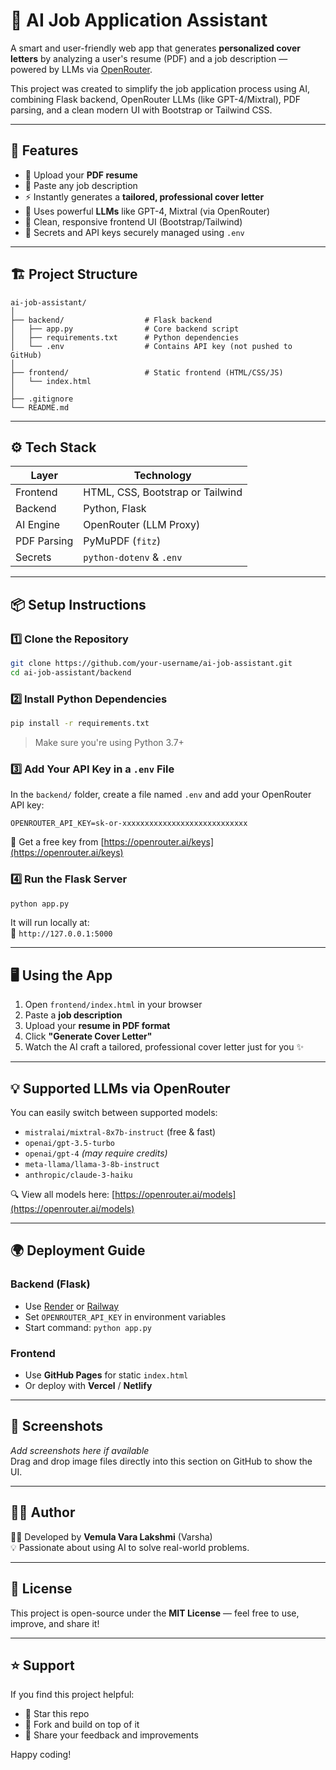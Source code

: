 # 🧠 AI Job Application Assistant

A smart and user-friendly web app that generates **personalized cover letters** by analyzing a user's resume (PDF) and a job description — powered by LLMs via [OpenRouter](https://openrouter.ai/).

This project was created to simplify the job application process using AI, combining Flask backend, OpenRouter LLMs (like GPT-4/Mixtral), PDF parsing, and a clean modern UI with Bootstrap or Tailwind CSS.

---

## 🚀 Features

- 📄 Upload your **PDF resume**
- 🧾 Paste any job description
- ⚡ Instantly generates a **tailored, professional cover letter**
- 🧠 Uses powerful **LLMs** like GPT-4, Mixtral (via OpenRouter)
- 🎨 Clean, responsive frontend UI (Bootstrap/Tailwind)
- 🔐 Secrets and API keys securely managed using `.env`

---

## 🏗️ Project Structure

```
ai-job-assistant/
│
├── backend/                  # Flask backend
│   ├── app.py                # Core backend script
│   ├── requirements.txt      # Python dependencies
│   └── .env                  # Contains API key (not pushed to GitHub)
│
├── frontend/                 # Static frontend (HTML/CSS/JS)
│   └── index.html
│
├── .gitignore
└── README.md
```

---

## ⚙️ Tech Stack

| Layer       | Technology                |
|-------------|---------------------------|
| Frontend    | HTML, CSS, Bootstrap or Tailwind |
| Backend     | Python, Flask             |
| AI Engine   | OpenRouter (LLM Proxy)    |
| PDF Parsing | PyMuPDF (`fitz`)          |
| Secrets     | `python-dotenv` & `.env`  |

---

## 📦 Setup Instructions

### 1️⃣ Clone the Repository

```bash
git clone https://github.com/your-username/ai-job-assistant.git
cd ai-job-assistant/backend
```

### 2️⃣ Install Python Dependencies

```bash
pip install -r requirements.txt
```

> Make sure you're using Python 3.7+

### 3️⃣ Add Your API Key in a `.env` File

In the `backend/` folder, create a file named `.env` and add your OpenRouter API key:

```
OPENROUTER_API_KEY=sk-or-xxxxxxxxxxxxxxxxxxxxxxxxxxxx
```

🔗 Get a free key from [https://openrouter.ai/keys](https://openrouter.ai/keys)

### 4️⃣ Run the Flask Server

```bash
python app.py
```

It will run locally at:  
📡 `http://127.0.0.1:5000`

---

## 🖥️ Using the App

1. Open `frontend/index.html` in your browser
2. Paste a **job description**
3. Upload your **resume in PDF format**
4. Click **"Generate Cover Letter"**
5. Watch the AI craft a tailored, professional cover letter just for you ✨

---

## 💡 Supported LLMs via OpenRouter

You can easily switch between supported models:

- `mistralai/mixtral-8x7b-instruct` (free & fast)
- `openai/gpt-3.5-turbo`
- `openai/gpt-4` *(may require credits)*
- `meta-llama/llama-3-8b-instruct`
- `anthropic/claude-3-haiku`

🔍 View all models here: [https://openrouter.ai/models](https://openrouter.ai/models)

---

## 🌍 Deployment Guide

### Backend (Flask)
- Use [Render](https://render.com/) or [Railway](https://railway.app/)
- Set `OPENROUTER_API_KEY` in environment variables
- Start command: `python app.py`

### Frontend
- Use **GitHub Pages** for static `index.html`
- Or deploy with **Vercel** / **Netlify**

---

## 📸 Screenshots

_Add screenshots here if available_  
Drag and drop image files directly into this section on GitHub to show the UI.

---

## 🙋‍♀️ Author

👩‍💻 Developed by **Vemula Vara Lakshmi** (Varsha)  
💡 Passionate about using AI to solve real-world problems.

---

## 📜 License

This project is open-source under the **MIT License** — feel free to use, improve, and share it!

---

## ⭐ Support

If you find this project helpful:
- 🌟 Star this repo
- 🍴 Fork and build on top of it
- 🧵 Share your feedback and improvements

Happy coding!
